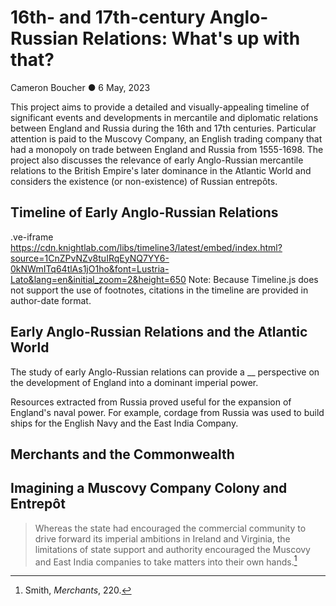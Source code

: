 # 16th- and 17th-century Anglo-Russian Relations: What's up with that?
Cameron Boucher ● 6 May, 2023

This project aims to provide a detailed and visually-appealing timeline of significant events and developments in mercantile and diplomatic relations between England and Russia during the 16th and 17th centuries. Particular attention is paid to the Muscovy Company, an English trading company that had a monopoly on trade between England and Russia from 1555-1698. The project also discusses the relevance of early Anglo-Russian mercantile relations to the British Empire's later dominance in the Atlantic World and considers the existence (or non-existence) of Russian entrepôts.

## Timeline of Early Anglo-Russian Relations

.ve-iframe https://cdn.knightlab.com/libs/timeline3/latest/embed/index.html?source=1CnZPvNZv8tuIRqEyNQ7YY6-0kNWmITq64tlAs1jO1ho&font=Lustria-Lato&lang=en&initial_zoom=2&height=650
Note: Because Timeline.js does not support the use of footnotes, citations in the timeline are provided in author-date format.

## Early Anglo-Russian Relations and the Atlantic World

The study of early Anglo-Russian relations can provide a __ perspective on the development of England into a dominant imperial power.

Resources extracted from Russia proved useful for the expansion of England's naval power. For example, cordage from Russia was used to build ships for the English Navy and the East India Company.

## Merchants and the Commonwealth

## Imagining a Muscovy Company Colony and Entrepôt


> Whereas the state had encouraged the commercial community to drive forward its imperial ambitions in Ireland and Virginia, the limitations of state support and authority encouraged the Muscovy and East India companies to take matters into their own hands.[^?]

[^?]: Smith, *Merchants*, 220.
